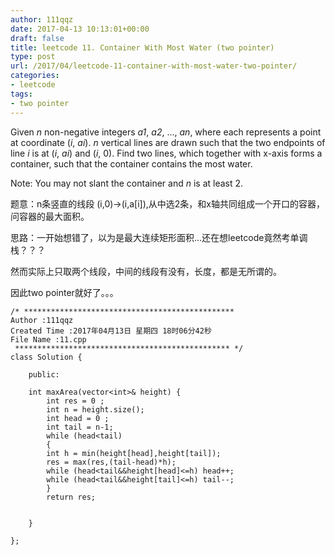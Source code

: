```yaml
---
author: 111qqz
date: 2017-04-13 10:13:01+00:00
draft: false
title: leetcode 11. Container With Most Water (two pointer)
type: post
url: /2017/04/leetcode-11-container-with-most-water-two-pointer/
categories:
- leetcode
tags:
- two pointer
---
```


Given _n_ non-negative integers _a1_, _a2_, ..., _an_, where each represents a point at coordinate (_i_, _ai_). _n_ vertical lines are drawn such that the two endpoints of line _i_ is at (_i_, _ai_) and (_i_, 0). Find two lines, which together with x-axis forms a container, such that the container contains the most water.

Note: You may not slant the container and _n_ is at least 2.

题意：n条竖直的线段 (i,0)->(i,a[i]),从中选2条，和x轴共同组成一个开口的容器，问容器的最大面积。

思路：一开始想错了，以为是最大连续矩形面积...还在想leetcode竟然考单调栈？？？

然而实际上只取两个线段，中间的线段有没有，长度，都是无所谓的。

因此two pointer就好了。。。

    
    /* ***********************************************
    Author :111qqz
    Created Time :2017年04月13日 星期四 18时06分42秒
    File Name :11.cpp
     ************************************************ */
    class Solution {
    
        public:
    
    	int maxArea(vector<int>& height) {
    	    int res = 0 ;
    	    int n = height.size();
    	    int head = 0 ;
    	    int tail = n-1;
    	    while (head<tail)
    	    {
    		int h = min(height[head],height[tail]);
    		res = max(res,(tail-head)*h);
    		while (head<tail&&height[head]<=h) head++;
    		while (head<tail&&height[tail]<=h) tail--;
    	    }
    	    return res;
    
    
    	}
    
    };
    



